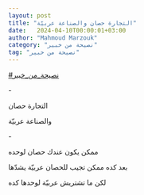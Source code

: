 ```yaml
---
layout: post
title: "التجارة حصان والصناعة عربيّة"
date:   2024-04-10T00:00:01+03:00
author: "Mahmoud Marzouk"
category: "نصيحة من خبير"
tag: "نصيحة من خبير"
---
```



[<u>\#نصيحة\_من\_خبير</u>](https://www.facebook.com/hashtag/%D9%86%D8%B5%D9%8A%D8%AD%D8%A9_%D9%85%D9%86_%D8%AE%D8%A8%D9%8A%D8%B1?__eep__=6&__cft__%5b0%5d=AZVFC_jr6K9-z1_l9iQPd_YNswvcGR6F-O7RLapvC_jGscPBdlolbwYi8U95FZ-oetZ_vqrCqIxV2l8mssbxRkiFa3guE1O52GicZOVPPUvbni8rJF1rnZ8DtmwegqarCjFeXwgByFxHPvS8ikR9BzwZYWCCNzz8VafWsYou8sf1DU3PDcyRKNLb7SJ16QAziqc&__tn__=*NK-R)

\-

التجارة حصان

والصناعة عربيّة

\-

ممكن يكون عندك حصان لوحده

بعد كده ممكن تجيب للحصان عربيّة يشدّها

لكن ما تشتريش عربيّة لوحدها كده
